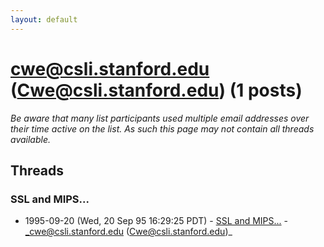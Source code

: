 ```yaml
---
layout: default
---
```


# cwe@csli.stanford.edu (Cwe@csli.stanford.edu) (1 posts)

_Be aware that many list participants used multiple email addresses over their time active on the list. As such this page may not contain all threads available._

## Threads

### SSL and MIPS...
+ 1995-09-20 (Wed, 20 Sep 95 16:29:25 PDT) - [SSL and MIPS...](/archive/1995/09/f5cb3b1d0b7a60bb058e1815d835784bc7bc59b1f10fa81877ff5b24e3efd096) - _cwe@csli.stanford.edu (Cwe@csli.stanford.edu)_

